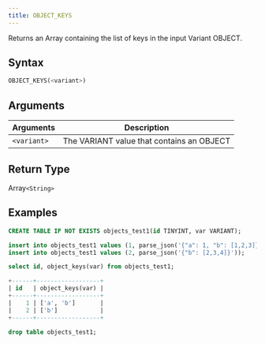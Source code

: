 ```yaml
---
title: OBJECT_KEYS
---
```


Returns an Array containing the list of keys in the input Variant OBJECT.


## Syntax

```sql
OBJECT_KEYS(<variant>)
```

## Arguments

| Arguments   | Description                               |
|-------------|-------------------------------------------|
| `<variant>` | The VARIANT value that contains an OBJECT |

## Return Type

Array`<String>`

## Examples

```sql
CREATE TABLE IF NOT EXISTS objects_test1(id TINYINT, var VARIANT);

insert into objects_test1 values (1, parse_json('{"a": 1, "b": [1,2,3]}'));
insert into objects_test1 values (2, parse_json('{"b": [2,3,4]}'));

select id, object_keys(var) from objects_test1;

+------+------------------+
| id   | object_keys(var) |
+------+------------------+
|    1 | ['a', 'b']       |
|    2 | ['b']            |
+------+------------------+

drop table objects_test1;
```
